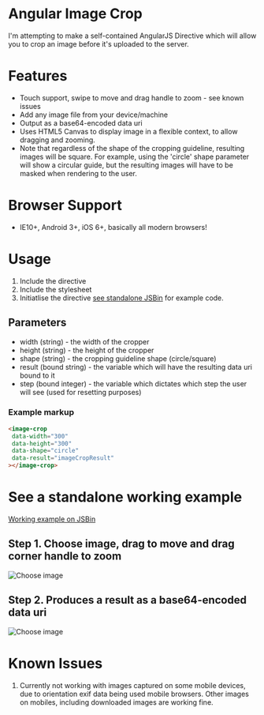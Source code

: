 Angular Image Crop
==================

I'm attempting to make a self-contained AngularJS Directive which will allow you to crop an image before it's uploaded to the server.

# Features

* Touch support, swipe to move and drag handle to zoom  - see known issues
* Add any image file from your device/machine
* Output as a base64-encoded data uri
* Uses HTML5 Canvas to display image in a flexible context, to allow dragging and zooming.
* Note that regardless of the shape of the cropping guideline, resulting images will be square. For example, using the 'circle' shape parameter will show a circular guide, but the resulting images will have to be masked when rendering to the user.

# Browser Support
* IE10+, Android 3+, iOS 6+, basically all modern browsers!

# Usage

1. Include the directive
2. Include the stylesheet
3. Initiatlise the directive [see standalone JSBin](http://jsbin.com/yecaf/1/edit?javascript,output) for example code.

## Parameters

* width (string) - the width of the cropper
* height (string) - the height of the cropper
* shape (string) - the cropping guideline shape (circle/square)
* result (bound string) - the variable which will have the resulting data uri bound to it
* step (bound integer) - the variable which dictates which step the user will see (used for resetting purposes)

### Example markup
```html
<image-crop
 data-width="300"
 data-height="300"
 data-shape="circle"
 data-result="imageCropResult"
></image-crop>
```

# See a standalone working example
[Working example on JSBin](http://jsbin.com/yecaf/1/edit?javascript,output)

## Step 1. Choose image, drag to move and drag corner handle to zoom

![Choose image](https://s3-eu-west-1.amazonaws.com/andyshora/crop-step-1.png)

## Step 2. Produces a result as a base64-encoded data uri

![Choose image](https://s3-eu-west-1.amazonaws.com/andyshora/crop-step-2.png)

# Known Issues

1. Currently not working with images captured on some mobile devices, due to orientation exif data being used mobile browsers. Other images on mobiles, including downloaded images are working fine.